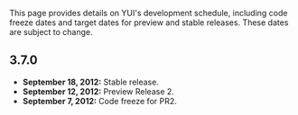 This page provides details on YUI's development schedule, including code freeze dates and target dates for preview and stable releases. These dates are subject to change.


3.7.0
-----

* **September 18, 2012:** Stable release.
* **September 12, 2012:** Preview Release 2.
* **September 7, 2012:** Code freeze for PR2.